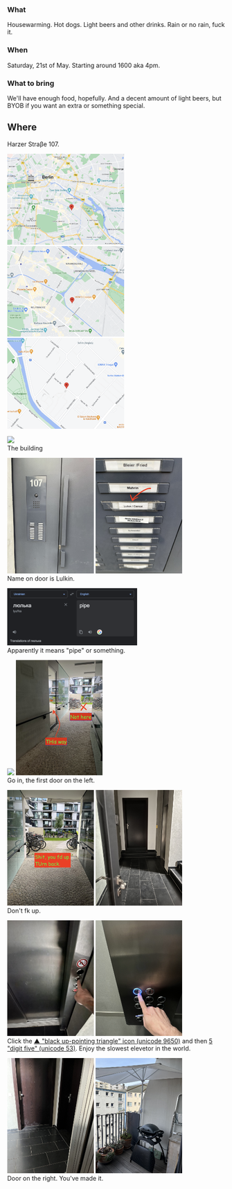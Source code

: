 ### What
Housewarming. Hot dogs. Light beers and other drinks. Rain or no rain, fuck it.

### When
Saturday, 21st of May. Starting around 1600 aka 4pm. 

### What to bring
We'll have enough food, hopefully. And a decent amount of light beers, but BYOB if you want an extra or something special.

## Where 
Harzer Straβe 107.

<img src="zoom1.png" width="270" /> <img src="zoom2.png" width="270" /> <img src="zoom3.png" width="270" /> 

<img src="p1.jpg" width="400" /><br />
The building

<img src="p2.jpg" width="200" /> <img src="p3.jpg" width="200" /> <br />
Name on door is Lulkin.

<img src="piper.png" width="300" /><br />
Apparently it means "pipe" or something.

<img src="p4.jpg" width="200" /> <img src="p5.jpg" width="200" /> <br />
Go in, the first door on the left.

<img src="p6.jpg" width="200" /> <img src="p7.jpg" width="200" /> <br />
Don't fk up.

<img src="p8.jpg" width="200" /> <img src="p9.jpg" width="200" /> <br />
Click the [&#9650; "black up-pointing triangle" icon (unicode 9650)](http://www.amp-what.com/unicode/search/black%20up-pointing%20triangle) and then [5 "digit five" (unicode 53)](http://www.amp-what.com/unicode/search/5). Enjoy the slowest elevetor in the world.

<img src="p10.jpg" width="200" /> <img src="p11.jpg" width="200" /> <br />
Door on the right. You've made it.

